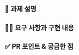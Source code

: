 <!--
  템플릿은 아직 PR 작성이 익숙하지 않으신 분들을 위해서 제공하는 가이드입니다!
  리뷰어 또는 이 PR을 보게 될 다른 사람들이 이 PR을 보는데 참고할 수 있는 내용이 있다면 포함해서 작성해주시면 됩니다.
-->

## 📌 과제 설명 <!-- 어떤 걸 만들었는지 대략적으로 설명해주세요 -->

## 👩‍💻 요구 사항과 구현 내용 <!-- 기능을 Commit 별로 잘개 쪼개고, Commit 별로 설명해주세요 -->

## ✅ PR 포인트 & 궁금한 점 <!-- 리뷰어 분들이 집중적으로 보셨으면 하는 내용을 적어주세요 -->
